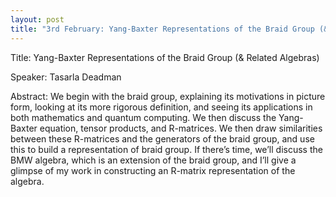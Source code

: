 ```yaml
---
layout: post
title: "3rd February: Yang-Baxter Representations of the Braid Group (& Related Algebras)"
---
```



Title: Yang-Baxter Representations of the Braid Group (& Related Algebras)

Speaker: Tasarla Deadman

Abstract: We begin with the braid group, explaining its motivations in picture form, looking at its more rigorous definition, and seeing its applications in both mathematics and quantum computing. We then discuss the Yang-Baxter equation, tensor products, and R-matrices. We then draw similarities between these R-matrices and the generators of the braid group, and use this to build a representation of braid group. If there’s time, we’ll discuss the BMW algebra, which is an extension of the braid group, and I’ll give a glimpse of my work in constructing an R-matrix representation of the algebra.
